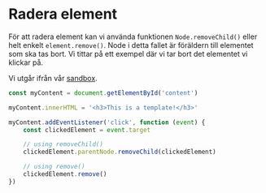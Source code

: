 Radera element
==================================

För att radera element kan vi använda funktionen `Node.removeChild()` eller helt enkelt `element.remove()`. Node i detta fallet är föräldern till elementet som ska tas bort. Vi tittar på ett exempel där vi tar bort det elementet vi klickar på.

Vi utgår ifrån vår [sandbox](../../example/sandbox).

```js
const myContent = document.getElementById('content')

myContent.innerHTML = '<h3>This is a template!</h3>'

myContent.addEventListener('click', function (event) {
    const clickedElement = event.target

    // using removeChild()
    clickedElement.parentNode.removeChild(clickedElement)

    // using remove()
    clickedElement.remove()
})
```
